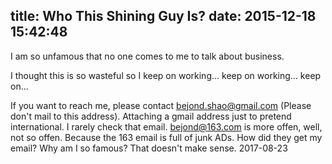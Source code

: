 title: Who This Shining Guy Is?
date: 2015-12-18 15:42:48
---
I
am so unfamous that no one comes to me to talk about business.

I
thought this is so wasteful so I
keep on working...
keep on working...
keep on...

If you want to reach me, please contact <bejond.shao@gmail.com> (Please don't mail to this address). Attaching a gmail address just to pretend international. I rarely check that email. <bejond@163.com> is more offen, well, not so offen. Because the 163 email is full of junk ADs. How did they get my email? Why am I so famous? That doesn't make sense. 2017-08-23
